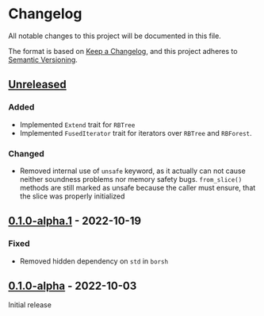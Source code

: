 # Changelog
All notable changes to this project will be documented in this file.

The format is based on [Keep a Changelog](https://keepachangelog.com/en/1.0.0/),
and this project adheres to [Semantic Versioning](https://semver.org/spec/v2.0.0.html).

## [Unreleased]
### Added
- Implemented `Extend` trait for `RBTree`
- Implemented `FusedIterator` trait for iterators over `RBTree` and `RBForest`.
### Changed
- Removed internal use of `unsafe` keyword, as it actually can not cause neither soundness problems nor memory safety bugs.
`from_slice()` methods are still marked as unsafe because the caller must ensure, that the slice was properly initialized

## [0.1.0-alpha.1] - 2022-10-19
### Fixed
- Removed hidden dependency on `std` in `borsh`
## [0.1.0-alpha] - 2022-10-03
Initial release

[Unreleased]: https://github.com/solcery/slice-rbtree/compare/dev...HEAD
[0.1.0-alpha.1]: https://github.com/solcery/slice-rbtree/compare/v0.1.0-alpha...v0.1.0-alpha.1
[0.1.0-alpha]: https://github.com/solcery/slice-rbtree/releases/tag/v0.1.0-alpha
